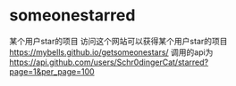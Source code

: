 # someonestarred
某个用户star的项目
访问这个网站可以获得某个用户star的项目
https://mybells.github.io/getsomeonestars/
调用的api为
https://api.github.com/users/Schr0dingerCat/starred?page=1&per_page=100
